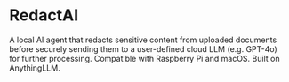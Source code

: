 # RedactAI

A local AI agent that redacts sensitive content from uploaded documents before securely sending them to a user-defined cloud LLM (e.g. GPT-4o) for further processing. Compatible with Raspberry Pi and macOS. Built on AnythingLLM.
